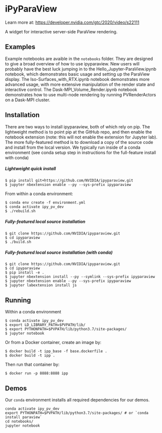 # iPyParaView

Learn more at: https://developer.nvidia.com/gtc/2020/video/s22111

A widget for interactive server-side ParaView rendering.


## Examples

Example notebooks are avaible in the `notebooks` folder. They are designed to give a broad overview of how to use ipyparaview. New users will probably have the best luck jumping in to the Hello_Jupyter-ParaView.ipynb notebook, which demonstrates basic usage and setting up the ParaView display. The Iso-Surfaces_with_RTX.ipynb notebook demonstrates more advanced usage, with more extensive manipulation of the render state and interactive control. The Dask-MPI_Volume_Render.ipynb notebook demonstrates how to use multi-node rendering by running PVRenderActors on a Dask-MPI cluster.


## Installation

There are two ways to install ipyparaview, both of which rely on pip. The lightweight method is to point pip at the GitHub repo, and then enable the notebook extension (note: this will not enable the extension for Jupyter lab). The more fully-featured method is to download a copy of the source code and install from the local version. We typically run inside of a conda environment (see conda setup step in instructions for the full-feature install with conda)

##### Lightweight quick install

    $ pip install git+https://github.com/NVIDIA/ipyparaview.git
    $ jupyter nbextension enable --py --sys-prefix ipyparaview

From within a conda environment:

    $ conda env create -f environment.yml
    $ conda activate ipy_pv_dev
    $ ./rebuild.sh

##### Fully-featured local source installation

    $ git clone https://github.com/NVIDIA/ipyparaview.git
    $ cd ipyparaview
    $ ./build.sh

##### Fully-featured local source installation (with conda)

    $ git clone https://github.com/NVIDIA/ipyparaview.git
    $ cd ipyparaview
    $ pip install -e .
    $ jupyter nbextension install --py --symlink --sys-prefix ipyparaview
    $ jupyter nbextension enable --py --sys-prefix ipyparaview
    $ jupyter labextension install js


## Running

Within a conda environment

    $ conda activate ipy_pv_dev
    $ export LD_LIBRARY_PATH=$PVPATH/lib/
    $ export PYTHONPATH=$PVPATH/lib/python3.7/site-packages/
    $ jupyter notebook

Or from a Docker container, create an image by:

    $ docker build -t ipp_base -f base.dockerfile .
    $ docker build -t ipp .

Then run that container by:

    $ docker run -p 8888:8888 ipp

## Demos

Our `conda` environment installs all required dependencies for our demos.

```
conda activate ipy_pv_dev
export PYTHONPATH=$PVPATH/lib/python3.7/site-packages/ # or `conda install paraview`
cd notebooks/
jupyter notebook
```
